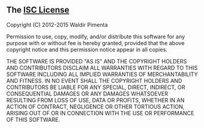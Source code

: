 ## The [ISC License](http://opensource.org/licenses/ISC)

Copyright (C) 2012-2015 Waldir Pimenta

Permission to use, copy, modify, and/or distribute this software
for any purpose with or without fee is hereby granted,
provided that the above copyright notice and this permission notice
appear in all copies.

THE SOFTWARE IS PROVIDED "AS IS" AND THE COPYRIGHT HOLDERS AND CONTRIBUTORS
DISCLAIM ALL WARRANTIES WITH REGARD TO THIS SOFTWARE
INCLUDING ALL IMPLIED WARRANTIES OF MERCHANTABILITY AND FITNESS.
IN NO EVENT SHALL THE COPYRIGHT HOLDERS AND CONTRIBUTORS BE LIABLE
FOR ANY SPECIAL, DIRECT, INDIRECT, OR CONSEQUENTIAL DAMAGES
OR ANY DAMAGES WHATSOEVER RESULTING FROM LOSS OF USE, DATA OR PROFITS,
WHETHER IN AN ACTION OF CONTRACT, NEGLIGENCE OR OTHER TORTIOUS ACTION,
ARISING OUT OF OR IN CONNECTION WITH THE USE OR PERFORMANCE OF THIS SOFTWARE.
